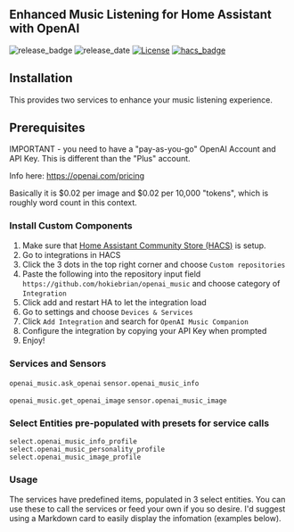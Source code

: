 ## Enhanced Music Listening for Home Assistant with OpenAI

![release_badge](https://img.shields.io/github/v/release/hokiebrian/openai_music?style=for-the-badge)
![release_date](https://img.shields.io/github/release-date/hokiebrian/openai_music?style=for-the-badge)
[![License](https://img.shields.io/github/license/hokiebrian/openai_music?style=for-the-badge)](https://opensource.org/licenses/Apache-2.0)
[![hacs_badge](https://img.shields.io/badge/HACS-Custom-orange.svg?style=for-the-badge)](https://github.com/custom-components/hacs)

## Installation

This provides two services to enhance your music listening experience. 

## Prerequisites

IMPORTANT - you need to have a "pay-as-you-go" OpenAI Account and API Key. This is different than the "Plus" account. 

Info here: https://openai.com/pricing

Basically it is $0.02 per image and $0.02 per 10,000 "tokens", which is roughly word count in this context. 

### Install Custom Components

1) Make sure that [Home Assistant Community Store (HACS)](https://github.com/custom-components/hacs) is setup.
2) Go to integrations in HACS
3) Click the 3 dots in the top right corner and choose `Custom repositories`
4) Paste the following into the repository input field `https://github.com/hokiebrian/openai_music` and choose category of `Integration`
5) Click add and restart HA to let the integration load
6) Go to settings and choose `Devices & Services`
7) Click `Add Integration` and search for `OpenAI Music Companion`
8) Configure the integration by copying your API Key when prompted
9) Enjoy!

### Services and Sensors
`openai_music.ask_openai`
`sensor.openai_music_info`


`openai_music.get_openai_image`
`sensor.openai_music_image`

### Select Entities pre-populated with presets for service calls
`select.openai_music_info_profile`
`select.openai_music_personality_profile`
`select.openai_music_image_profile`


### Usage
The services have predefined items, populated in 3 select entities. You can use these to call the services or feed your own if you so desire. 
I'd suggest using a Markdown card to easily display the infomation (examples below).
